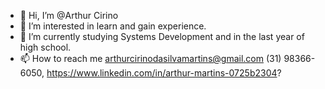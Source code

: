 - 👋 Hi, I’m @Arthur Cirino
- 👀 I’m interested in learn and gain experience.
- 🌱 I’m currently studying Systems Development and in the last year of high school.
- 📫 How to reach me arthurcirinodasilvamartins@gmail.com (31) 98366-6050, https://www.linkedin.com/in/arthur-martins-0725b2304?

<!---
Arthurcs07/Arthurcs07 is a ✨ special ✨ repository because its `README.md` (this file) appears on your GitHub profile.
You can click the Preview link to take a look at your changes.
--->
